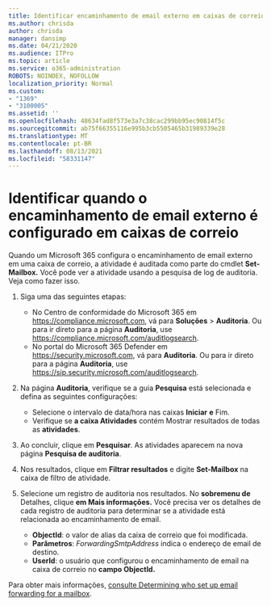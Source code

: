 ```yaml
---
title: Identificar encaminhamento de email externo em caixas de correio em logs de auditoria
ms.author: chrisda
author: chrisda
manager: dansimp
ms.date: 04/21/2020
ms.audience: ITPro
ms.topic: article
ms.service: o365-administration
ROBOTS: NOINDEX, NOFOLLOW
localization_priority: Normal
ms.custom:
- "1369"
- "3100005"
ms.assetid: ''
ms.openlocfilehash: 48634fad8f573e3a7c38cac299bb95ec90814f5c
ms.sourcegitcommit: ab75f66355116e995b3cb5505465b31989339e28
ms.translationtype: MT
ms.contentlocale: pt-BR
ms.lasthandoff: 08/13/2021
ms.locfileid: "58331147"
---
```

# <a name="identify-when-external-email-forwarding-is-configured-on-mailboxes"></a>Identificar quando o encaminhamento de email externo é configurado em caixas de correio

Quando um Microsoft 365 configura o encaminhamento de email externo em uma caixa de correio, a atividade é auditada como parte do cmdlet **Set-Mailbox.** Você pode ver a atividade usando a pesquisa de log de auditoria. Veja como fazer isso.

1. Siga uma das seguintes etapas:
   - No Centro de conformidade do Microsoft 365 em <https://compliance.microsoft.com>, vá para **Soluções** \> **Auditoria**. Ou para ir direto para a página **Auditoria**, use <https://compliance.microsoft.com/auditlogsearch>.
   - No portal do Microsoft 365 Defender em <https://security.microsoft.com>, vá para **Auditoria**. Ou para ir direto para a página **Auditoria**, use <https://sip.security.microsoft.com/auditlogsearch>.

2. Na página **Auditoria**, verifique se a guia **Pesquisa** está selecionada e defina as seguintes configurações:
   - Selecione o intervalo de data/hora nas caixas **Iniciar** **e** Fim.
   - Verifique se **a caixa Atividades** contém Mostrar resultados de todas as **atividades**.

3. Ao concluir, clique em **Pesquisar**. As atividades aparecem na nova página **Pesquisa de auditoria**.

4. Nos resultados, clique em **Filtrar resultados** e digite **Set-Mailbox** na caixa de filtro de atividade.

5. Selecione um registro de auditoria nos resultados. No **sobremenu de** Detalhes, clique **em Mais informações.** Você precisa ver os detalhes de cada registro de auditoria para determinar se a atividade está relacionada ao encaminhamento de email.

   - **ObjectId**: o valor de alias da caixa de correio que foi modificada.
   - **Parâmetros**: _ForwardingSmtpAddress_ indica o endereço de email de destino.
   - **UserId**: o usuário que configurou o encaminhamento de email na caixa de correio no **campo ObjectId.**

Para obter mais informações, [consulte Determining who set up email forwarding for a mailbox](https://docs.microsoft.com/microsoft-365/compliance/auditing-troubleshooting-scenarios#determine-who-set-up-email-forwarding-for-a-mailbox).
